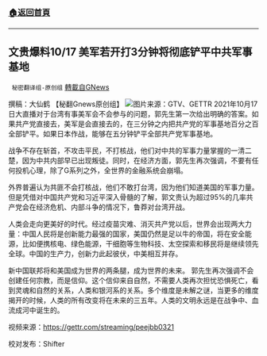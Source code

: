 ###  [:house:返回首頁](https://github.com/ourhimalayas/txt)
---


## 文贵爆料10/17 美军若开打3分钟将彻底铲平中共军事基地
` 秘密翻译组-原创组` [轉載自GNews](https://gnews.org/zh-hans/1600266/)

撰稿：大仙鹤 【秘翻Gnews原创组】
![](https://assets.gnews.org/wp-content/uploads/2021/10/Screen-Shot-2021-10-17-at-3.54.02-PM.png)图片来源：GTV、GETTR
2021年10月17日大直播对于台湾有事美军会不会参与的问题，郭先生第一次给出明确的答案。如果共产党直接去，美军是会直接去的，在三分钟之内把共产党的军事基地百分之百全部铲平。如果日本作战，能够在五分钟铲平全部共产党军事基地。

战争不存在斩首，不攻击平民，不打核战，他们对中共的军事力量掌握的一清二楚，因为中共内部早已出现叛徒。同时，在经济方面，郭先生再次强调，不要有任何投机心理，除了G系列之外，全世界的金融系统会崩塌。

外界普遍认为共匪不会打核战，他们不敢打台湾，因为他们知道美国的军事力量。但是凭借对中国共产党和习近平深入骨髓的了解，郭文贵认为超过95%的几率共产党会在经济危机、内部斗争的情况下，鲁莽对台湾开战。

人类会走向更美好的时代。经过疫苗灾难、消灭共产党以后，世界会出现两大力量：中国人民将是创新能力最强的国家，美国仍然是足以牛的帝国，将在安全能源，比如便携核电、绿色能源，干细胞等生物科技、太空探索和移民将是继续领先全球。中国的生产力，创新力此起彼伏，中美相互并存。

新中国联邦将和美国成为世界的两条腿，成为世界的未来。 郭先生再次强调不会创建任何宗教，而是信仰。这个信仰来自自然，不需要人类再次担忧恐惧死亡，看到灵魂和自然的关系，人类和银河系的关系。多个维度是未解之谜，当更多的维度揭开的时候，人类的所有改变将在未来的三五年。人类的文明永远是在战争中、血流成河中诞生的。

视频来源：https://gettr.com/streaming/peejbb0321

校对发布：Shifter
